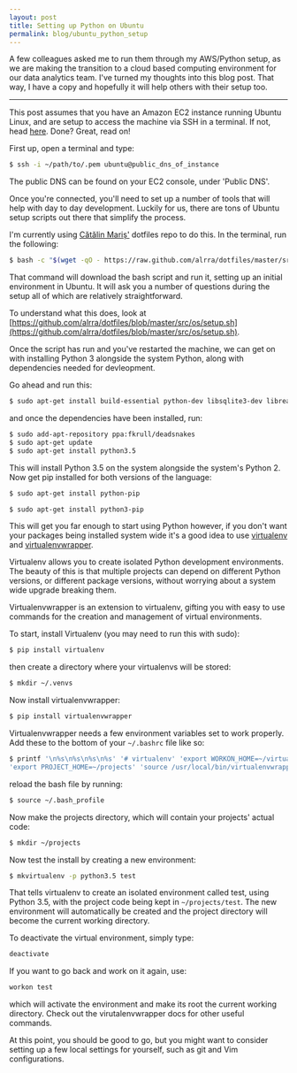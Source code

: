 ```yaml
---
layout: post
title: Setting up Python on Ubuntu
permalink: blog/ubuntu_python_setup
---
```


A few colleagues asked me to run them through my AWS/Python setup, as we are making the transition to a cloud based computing environment for our data analytics team. I've turned my thoughts into this blog post. That way, I have a copy and hopefully it will help others with their setup too.

-----
<!--more-->

This post assumes that you have an Amazon EC2 instance running Ubuntu Linux, and are setup to access the machine via SSH in a terminal. If not, head [here](http://docs.aws.amazon.com/AWSEC2/latest/UserGuide/AccessingInstancesLinux.html). Done? Great, read on!

First up, open a terminal and type:

``` bash
$ ssh -i ~/path/to/.pem ubuntu@public_dns_of_instance
```

The public DNS can be found on your EC2 console, under 'Public DNS'.

Once you're connected, you'll need to set up a number of tools that will help with day to day development. Luckily for us, there are tons of Ubuntu setup scripts out there that simplify the process.

I'm currently using [Cătălin Mariș'](https://github.com/alrra) dotfiles repo to do this. In the terminal, run the following:

``` bash
$ bash -c "$(wget -qO - https://raw.github.com/alrra/dotfiles/master/src/os/setup.sh)"
```

That command will download the bash script and run it, setting up an initial environment in Ubuntu. It will ask you a number of questions during the setup all of which are relatively straightforward.

To understand what this does, look at [https://github.com/alrra/dotfiles/blob/master/src/os/setup.sh](https://github.com/alrra/dotfiles/blob/master/src/os/setup.sh).

Once the script has run and you've restarted  the machine, we can get on with installing Python 3 alongside the system Python, along with dependencies needed for devleopment.

Go ahead and run this:

``` bash
$ sudo apt-get install build-essential python-dev libsqlite3-dev libreadline6-dev libgdbm-dev zlib1g-dev libbz2-dev sqlite3 zip
```

and once the dependencies have been installed, run:

``` bash
$ sudo add-apt-repository ppa:fkrull/deadsnakes
$ sudo apt-get update
$ sudo apt-get install python3.5
```

This will install Python 3.5 on the system alongside the system's Python 2. Now get pip installed for both versions of the language:

``` bash
$ sudo apt-get install python-pip
```

``` bash
$ sudo apt-get install python3-pip
```

This will get you far enough to start using Python however, if you don't want your packages being installed system wide it's a good idea to use [virtualenv](https://virtualenv.pypa.io/en/stable/) and [virtualenvwrapper](https://virtualenvwrapper.readthedocs.io/en/latest/).

Virtualenv allows you to create isolated Python development environments. The beauty of this is that multiple projects can depend on different Python versions, or different package versions, without worrying about a system wide upgrade breaking them.

Virtualenvwrapper is an extension to virtualenv, gifting you with easy to use commands for the creation and management of virtual environments.

To start, install Virtualenv (you may need to run this with sudo):

``` bash
$ pip install virtualenv
```

then create a directory where your virtualenvs will be stored:

``` bash
$ mkdir ~/.venvs
```

Now install virtualenvwrapper:

``` bash
$ pip install virtualenvwrapper
```

Virtualenvwrapper needs a few environment variables set to work properly. Add these to the bottom of your `~/.bashrc` file like so:

``` bash
$ printf '\n%s\n%s\n%s\n%s' '# virtualenv' 'export WORKON_HOME=~/virtualenvs' \
'export PROJECT_HOME=~/projects' 'source /usr/local/bin/virtualenvwrapper.sh' >> ~/.bash_functions
```

reload the bash file by running:

``` bash
$ source ~/.bash_profile
```

Now make the projects directory, which will contain your projects' actual code:

``` bash
$ mkdir ~/projects
```

Now test the install by creating a new environment:

``` bash
$ mkvirtualenv -p python3.5 test
```

That tells virtualenv to create an isolated environment called test, using Python 3.5, with the project code being kept in `~/projects/test`. The new environment will automatically be created and the project directory will become the current working directory.

To deactivate the virtual environment, simply type:

``` bash
deactivate
```

If you want to go back and work on it again, use:

``` bash
workon test
```

which will activate the environment and make its root the current working directory. Check out the virutalenvwrapper docs for other useful commands.

At this point, you should be good to go, but you might want to consider setting up a few local settings for yourself, such as git and Vim configurations.


